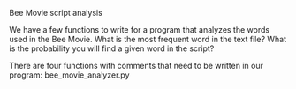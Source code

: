 Bee Movie script analysis

We have a few functions to write for a program that analyzes the words used
in the Bee Movie. What is the most frequent word in the text file? What is 
the probability you will find a given word in the script?

There are four functions with comments that need to be written in our program:
bee_movie_analyzer.py
